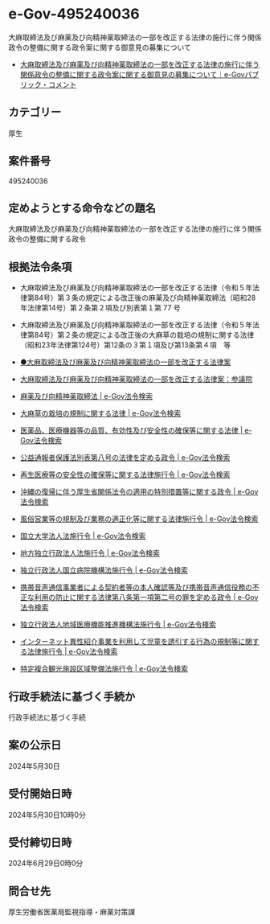 # e-Gov-495240036
大麻取締法及び麻薬及び向精神薬取締法の一部を改正する法律の施行に伴う関係政令の整備に関する政令案に関する御意見の募集について
- [大麻取締法及び麻薬及び向精神薬取締法の一部を改正する法律の施行に伴う関係政令の整備に関する政令案に関する御意見の募集について｜e-Govパブリック・コメント](https://public-comment.e-gov.go.jp/servlet/Public?CLASSNAME=PCMMSTDETAIL&id=495240036&Mode=0)

## カテゴリー 	
厚生

## 案件番号 	
495240036

## 定めようとする命令などの題名 	
大麻取締法及び麻薬及び向精神薬取締法の一部を改正する法律の施行に伴う関係政令の整備に関する政令

## 根拠法令条項 	
- 大麻取締法及び麻薬及び向精神薬取締法の一部を改正する法律（令和５年法律第84号）第３条の規定による改正後の麻薬及び向精神薬取締法（昭和28年法律第14号）第２条第２項及び別表第１第 77 号
- 大麻取締法及び麻薬及び向精神薬取締法の一部を改正する法律（令和５年法律第84号）第２条の規定による改正後の大麻草の栽培の規制に関する法律（昭和23年法律第124号）第12条の３第１項及び第13条第４項　等

- [●大麻取締法及び麻薬及び向精神薬取締法の一部を改正する法律案](https://www.shugiin.go.jp/internet/itdb_gian.nsf/html/gian/honbun/houan/g21209007.htm)
- [大麻取締法及び麻薬及び向精神薬取締法の一部を改正する法律案：参議院](https://www.sangiin.go.jp/japanese/joho1/kousei/gian/212/meisai/m212080212007.htm)
- [麻薬及び向精神薬取締法 | e-Gov法令検索](https://elaws.e-gov.go.jp/document?lawid=328AC0000000014_20240401_504AC0100000052)
- [大麻草の栽培の規制に関する法律 | e-Gov法令検索](https://elaws.e-gov.go.jp/document?lawid=323AC0000000124_20241212_505AC0000000084)
- [医薬品、医療機器等の品質、有効性及び安全性の確保等に関する法律 | e-Gov法令検索](https://elaws.e-gov.go.jp/document?lawid=335AC0000000145_20240401_505AC0000000063&keyword=%E5%8C%BB%E8%96%AC%E5%93%81%E3%80%81%E5%8C%BB%E7%99%82%E6%A9%9F%E5%99%A8%E7%AD%89%E3%81%AE%E5%93%81%E8%B3%AA%E3%80%81%E6%9C%89%E5%8A%B9%E6%80%A7%E5%8F%8A%E3%81%B3%E5%AE%89%E5%85%A8%E6%80%A7%E3%81%AE%E7%A2%BA%E4%BF%9D%E7%AD%89%E3%81%AB%E9%96%A2%E3%81%99%E3%82%8B%E6%B3%95%20%E5%BE%8B)
- [公益通報者保護法別表第八号の法律を定める政令 | e-Gov法令検索](https://elaws.e-gov.go.jp/document?lawid=417CO0000000146_20240401_506CO0000000060&keyword=%E5%85%AC%E7%9B%8A%E9%80%9A%E5%A0%B1%E8%80%85%E4%BF%9D%E8%AD%B7%E6%B3%95%E5%88%A5%E8%A1%A8%E7%AC%AC%E5%85%AB%E5%8F%B7%E3%81%AE%E6%B3%95%E5%BE%8B%E3%82%92%E5%AE%9A%E3%82%81%E3%82%8B%E6%94%BF%E4%BB%A4)
- [再生医療等の安全性の確保等に関する法律施行令 | e-Gov法令検索](https://elaws.e-gov.go.jp/document?lawid=426CO0000000278_20200401_502CO0000000040&keyword=%E5%86%8D%E7%94%9F%E5%8C%BB%E7%99%82%E7%AD%89%E3%81%AE%E5%AE%89%E5%85%A8%E6%80%A7%E3%81%AE%E7%A2%BA%E4%BF%9D%E7%AD%89%E3%81%AB%E9%96%A2%E3%81%99%E3%82%8B%E6%B3%95%E5%BE%8B%E6%96%BD%E8%A1%8C%E4%BB%A4)
- [沖縄の復帰に伴う厚生省関係法令の適用の特別措置等に関する政令 | e-Gov法令検索](https://elaws.e-gov.go.jp/document?lawid=347CO0000000108_20240401_506CO0000000127&keyword=%E6%B2%96%E7%B8%84%E3%81%AE%E5%BE%A9%E5%B8%B0%E3%81%AB%E4%BC%B4%E3%81%86%E5%8E%9A%E7%94%9F%E7%9C%81%E9%96%A2%E4%BF%82%E6%B3%95%E4%BB%A4%E3%81%AE%E9%81%A9%E7%94%A8%E3%81%AE%E7%89%B9%E5%88%A5%E6%8E%AA%E7%BD%AE%E7%AD%89%E3%81%AB%E9%96%A2%E3%81%99%E3%82%8B%E6%94%BF%20%E4%BB%A4)
- [風俗営業等の規制及び業務の適正化等に関する法律施行令 | e-Gov法令検索](https://elaws.e-gov.go.jp/document?lawid=359CO0000000319_20230713_505CO0000000236&keyword=%E9%A2%A8%E4%BF%97%E5%96%B6%E6%A5%AD%E7%AD%89%E3%81%AE%E8%A6%8F%E5%88%B6%E5%8F%8A%E3%81%B3%E6%A5%AD%E5%8B%99%E3%81%AE%E9%81%A9%E6%AD%A3%E5%8C%96%E7%AD%89%E3%81%AB%E9%96%A2%E3%81%99%E3%82%8B%E6%B3%95%E5%BE%8B%E6%96%BD%E8%A1%8C%E4%BB%A4)
- [国立大学法人法施行令 | e-Gov法令検索](https://elaws.e-gov.go.jp/document?lawid=415CO0000000478_20240401_506CO0000000041&keyword=%E5%9B%BD%E7%AB%8B%E5%A4%A7%E5%AD%A6%E6%B3%95%E4%BA%BA%E6%B3%95%E6%96%BD%E8%A1%8C%E4%BB%A4)
- [地方独立行政法人法施行令 | e-Gov法令検索](https://elaws.e-gov.go.jp/document?lawid=415CO0000000486_20240401_505CO0000000304&keyword=%E5%9C%B0%E6%96%B9%E7%8B%AC%E7%AB%8B%E8%A1%8C%E6%94%BF%E6%B3%95%E4%BA%BA%E6%B3%95%E6%96%BD%E8%A1%8C%E4%BB%A4)
- [独立行政法人国立病院機構法施行令 | e-Gov法令検索](https://elaws.e-gov.go.jp/document?lawid=415CO0000000516_20240401_506CO0000000041&keyword=%E7%8B%AC%E7%AB%8B%E8%A1%8C%E6%94%BF%E6%B3%95%E4%BA%BA%E5%9B%BD%E7%AB%8B%E7%97%85%E9%99%A2%E6%A9%9F%E6%A7%8B%E6%B3%95%E6%96%BD%E8%A1%8C%E4%BB%A4)
- [携帯音声通信事業者による契約者等の本人確認等及び携帯音声通信役務の不正な利用の防止に関する法律第八条第一項第二号の罪を定める政令 | e-Gov法令検索](https://elaws.e-gov.go.jp/document?lawid=417CO0000000171_20200401_502CO0000000040&keyword=%E6%90%BA%E5%B8%AF%E9%9F%B3%E5%A3%B0%E9%80%9A%E4%BF%A1%E4%BA%8B%E6%A5%AD%E8%80%85%E3%81%AB%E3%82%88%E3%82%8B%E5%A5%91%E7%B4%84%E8%80%85%E7%AD%89%E3%81%AE%E6%9C%AC%E4%BA%BA%E7%A2%BA%E8%AA%8D%E7%AD%89%E5%8F%8A%E3%81%B3%E6%90%BA%E5%B8%AF%E9%9F%B3%E5%A3%B0%E9%80%9A%20%E4%BF%A1%E5%BD%B9%E5%8B%99%E3%81%AE%E4%B8%8D%E6%AD%A3%E3%81%AA%E5%88%A9%E7%94%A8%E3%81%AE%E9%98%B2%E6%AD%A2%E3%81%AB%E9%96%A2%E3%81%99%E3%82%8B%E6%B3%95%E5%BE%8B%E7%AC%AC%E5%85%AB%E6%9D%A1%E7%AC%AC%E4%B8%80%E9%A0%85%E7%AC%AC%E4%BA%8C%E5%8F%B7%E3%81%AE%E7%BD%AA%E3%82%92%20%E5%AE%9A%E3%82%81%E3%82%8B%E6%94%BF%E4%BB%A4)
- [独立行政法人地域医療機能推進機構法施行令 | e-Gov法令検索](https://elaws.e-gov.go.jp/document?lawid=417CO0000000279_20211101_503CO0000000296&keyword=%E7%8B%AC%E7%AB%8B%E8%A1%8C%E6%94%BF%E6%B3%95%E4%BA%BA%E5%9C%B0%E5%9F%9F%E5%8C%BB%E7%99%82%E6%A9%9F%E8%83%BD%E6%8E%A8%E9%80%B2%E6%A9%9F%E6%A7%8B%E6%B3%95%E6%96%BD%E8%A1%8C%E4%BB%A4)
- [インターネット異性紹介事業を利用して児童を誘引する行為の規制等に関する法律施行令 | e-Gov法令検索](https://elaws.e-gov.go.jp/document?lawid=420CO0000000346_20240401_506CO0000000041&keyword=%E3%82%A4%E3%83%B3%E3%82%BF%E3%83%BC%E3%83%8D%E3%83%83%E3%83%88%E7%95%B0%E6%80%A7%E7%B4%B9%E4%BB%8B%E4%BA%8B%E6%A5%AD%E3%82%92%E5%88%A9%E7%94%A8%E3%81%97%E3%81%A6%E5%85%90%E7%AB%A5%E3%82%92%E8%AA%98%E5%BC%95%E3%81%99%E3%82%8B%E8%A1%8C%E7%82%BA%E3%81%AE%E8%A6%8F%20%E5%88%B6%E7%AD%89%E3%81%AB%E9%96%A2%E3%81%99%E3%82%8B%E6%B3%95%E5%BE%8B%E6%96%BD%E8%A1%8C%E4%BB%A4)
- [特定複合観光施設区域整備法施行令 | e-Gov法令検索](https://elaws.e-gov.go.jp/document?lawid=431CO0000000072_20240401_506CO0000000041&keyword=%E7%89%B9%E5%AE%9A%E8%A4%87%E5%90%88%E8%A6%B3%E5%85%89%E6%96%BD%E8%A8%AD%E5%8C%BA%E5%9F%9F%E6%95%B4%E5%82%99%E6%B3%95%E6%96%BD%E8%A1%8C%E4%BB%A4)

## 行政手続法に基づく手続か 	
行政手続法に基づく手続

## 案の公示日 	
2024年5月30日

## 受付開始日時 	
2024年5月30日10時0分

## 受付締切日時 	
2024年6月29日0時0分

## 問合せ先
厚生労働省医薬局監視指導・麻薬対策課

